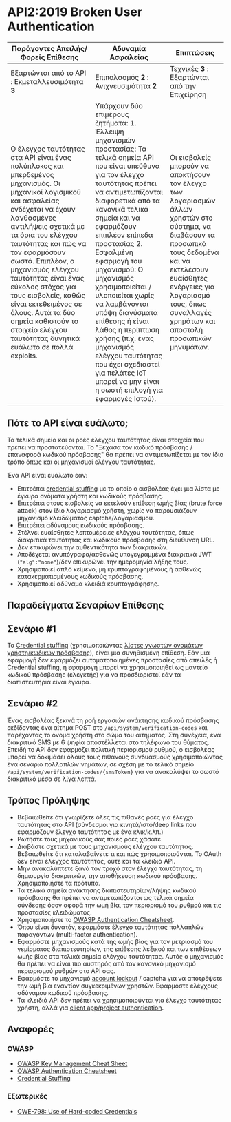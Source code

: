 API2:2019 Broken User Authentication
====================================

| Παράγοντες Απειλής/Φορείς Επίθεσης | Αδυναμία Ασφαλείας | Επιπτώσεις |
| - | - | - |
| Εξαρτώνται από το API : Εκμεταλλευσιμότητα **3** | Επιπολασμός **2** : Ανιχνευσιμότητα **2** | Τεχνικές **3** : Εξαρτώνται από την Επιχείρηση |
| Ο έλεγχος ταυτότητας στα API είναι ένας πολύπλοκος και μπερδεμένος μηχανισμός. Οι μηχανικοί λογισμικού και ασφαλείας ενδέχεται να έχουν λανθασμένες αντιλήψεις σχετικά με τα όρια του ελέγχου ταυτότητας και πώς να τον εφαρμόσουν σωστά. Επιπλέον, ο μηχανισμός ελέγχου ταυτότητας είναι ένας εύκολος στόχος για τους εισβολείς, καθώς είναι εκτεθειμένος σε όλους. Αυτά τα δύο σημεία καθιστούν το στοιχείο ελέγχου ταυτότητας δυνητικά ευάλωτο σε πολλά exploits. | Υπάρχουν δύο επιμέρους ζητήματα: 1. Έλλειψη μηχανισμών προστασίας: Τα τελικά σημεία API που είναι υπεύθυνα για τον έλεγχο ταυτότητας πρέπει να αντιμετωπίζονται διαφορετικά από τα κανονικά τελικά σημεία και να εφαρμόζουν επιπλέον επίπεδα προστασίας 2. Εσφαλμένη εφαρμογή του μηχανισμού: Ο μηχανισμός χρησιμοποιείται / υλοποιείται χωρίς να λαμβάνονται υπόψη  διανύσματα επίθεσης ή είναι λάθος η περίπτωση χρήσης (π.χ. ένας μηχανισμός ελέγχου ταυτότητας που έχει σχεδιαστεί για πελάτες IoT μπορεί να μην είναι η σωστή επιλογή για εφαρμογές Ιστού). | Οι εισβολείς μπορούν να αποκτήσουν τον έλεγχο των λογαριασμών άλλων χρηστών στο σύστημα, να διαβάσουν τα προσωπικά τους δεδομένα και να εκτελέσουν ευαίσθητες ενέργειες για λογαριασμό τους, όπως συναλλαγές χρημάτων και αποστολή προσωπικών μηνυμάτων. |

## Πότε το API είναι ευάλωτο;

Τα τελικά σημεία και οι ροές ελέγχου ταυτότητας είναι στοιχεία που πρέπει να προστατεύονται. Το "Ξέχασα τον κωδικό πρόσβασης / επαναφορά κωδικού πρόσβασης" θα πρέπει να αντιμετωπίζεται με τον ίδιο τρόπο όπως και οι μηχανισμοί ελέγχου ταυτότητας.

Ένα API είναι ευάλωτο εάν:
* Επιτρέπει [credential stuffing][1] με το οποίο ο εισβολέας έχει μια λίστα με έγκυρα ονόματα χρήστη και κωδικούς πρόσβασης.
* Επιτρέπει στους εισβολείς να εκτελούν επίθεση ωμής βίας (brute force attack) στον ίδιο λογαριασμό χρήστη, χωρίς να παρουσιάζουν μηχανισμό κλειδώματος captcha/λογαριασμού.
* Επιτρέπει αδύναμους κωδικούς πρόσβασης.
* Στέλνει ευαίσθητες λεπτομέρειες ελέγχου ταυτότητας, όπως διακριτικά ταυτότητας και κωδικούς πρόσβασης στη διεύθυνση URL.
* Δεν επικυρώνει την αυθεντικότητα των διακριτικών.
* Αποδέχεται ανυπόγραφα/ασθενώς υπογεγραμμένα διακριτικά JWT (`"alg":"none"`)/δεν επικυρώνει την ημερομηνία λήξης τους.
* Χρησιμοποιεί απλό κείμενο, μη κρυπτογραφημένους ή ασθενώς κατακερματισμένους κωδικούς πρόσβασης.
* Χρησιμοποιεί αδύναμα κλειδιά κρυπτογράφησης.

## Παραδείγματα Σεναρίων Επίθεσης

## Σενάριο #1

Το [Credential stuffing][1] (χρησιμοποιώντας [λίστες γνωστών ονομάτων χρήστη/κωδικών πρόσβασης][2]), είναι μια συνηθισμένη επίθεση. Εάν μια εφαρμογή δεν εφαρμόζει αυτοματοποιημένες προστασίες από απειλές ή Credential stuffing, η εφαρμογή μπορεί να χρησιμοποιηθεί ως μαντείο κωδικού πρόσβασης (ελεγκτής) για να προσδιοριστεί εάν τα διαπιστευτήρια είναι έγκυρα.

## Σενάριο #2

Ένας εισβολέας ξεκινά τη ροή εργασιών ανάκτησης κωδικού πρόσβασης εκδίδοντας ένα 
αίτημα POST στο `/api/system/verification-codes` και παρέχοντας το όνομα χρήστη 
στο σώμα του αιτήματος. Στη συνέχεια, ένα διακριτικό SMS με 6 ψηφία αποστέλλεται 
στο τηλέφωνο του θύματος. Επειδή το API δεν εφαρμόζει πολιτική περιορισμού ρυθμού, 
ο εισβολέας μπορεί να δοκιμάσει όλους τους πιθανούς συνδυασμούς χρησιμοποιώντας 
ένα σενάριο πολλαπλών νημάτων, σε σχέση με το τελικό σημείο 
`/api/system/verification-codes/{smsToken}` για να ανακαλύψει το σωστό διακριτικό 
μέσα σε λίγα λεπτά.

## Τρόπος Πρόληψης

* Βεβαιωθείτε ότι γνωρίζετε όλες τις πιθανές ροές για έλεγχο ταυτότητας στο API 
(σύνδεσμοι για κινητά/ιστό/deep links που εφαρμόζουν έλεγχο ταυτότητας με ένα κλικ/κ.λπ.)
* Ρωτήστε τους μηχανικούς σας ποιες ροές χάσατε.
* Διαβάστε σχετικά με τους μηχανισμούς ελέγχου ταυτότητας. Βεβαιωθείτε ότι καταλαβαίνετε 
τι και πώς χρησιμοποιούνται. Το OAuth δεν είναι έλεγχος ταυτότητας, ούτε και τα κλειδιά API.
* Μην ανακαλύπτετε ξανά τον τροχό στον έλεγχο ταυτότητας, τη δημιουργία διακριτικών, 
την αποθήκευση κωδικού πρόσβασης. Χρησιμοποιήστε τα πρότυπα.
* Τα τελικά σημεία ανάκτησης διαπιστευτηρίων/λήψης κωδικού πρόσβασης θα πρέπει να αντιμετωπίζονται 
ως τελικά σημεία σύνδεσης όσον αφορά την ωμή βία, τον περιορισμό του ρυθμού και τις προστασίες κλειδώματος.
* Χρησιμοποιήστε το [OWASP Authentication Cheatsheet][3].
* Όπου είναι δυνατόν, εφαρμόστε έλεγχο ταυτότητας πολλαπλών παραγόντων (multi-factor authentication).
* Εφαρμόστε μηχανισμούς κατά της ωμής βίας για τον μετριασμό του γεμίσματος διαπιστευτηρίων, της επίθεσης 
λεξικού και των επιθέσεων ωμής βίας στα τελικά σημεία ελέγχου ταυτότητας. Αυτός ο μηχανισμός θα πρέπει 
να είναι πιο αυστηρός από τον κανονικό μηχανισμό περιορισμού ρυθμών στο API σας.
* Εφαρμόστε το μηχανισμό [account lockout][4] / captcha για να αποτρέψετε την ωμή βία εναντίον συγκεκριμένων 
χρηστών. Εφαρμόστε ελέγχους αδύναμου κωδικού πρόσβασης.
* Τα κλειδιά API δεν πρέπει να χρησιμοποιούνται για έλεγχο ταυτότητας χρήστη, αλλά για [client app/project authentication][5].

## Αναφορές

### OWASP

* [OWASP Key Management Cheat Sheet][6]
* [OWASP Authentication Cheatsheet][3]
* [Credential Stuffing][1]

### Εξωτερικές

* [CWE-798: Use of Hard-coded Credentials][7]

[1]: https://www.owasp.org/index.php/Credential_stuffing
[2]: https://github.com/danielmiessler/SecLists
[3]: https://cheatsheetseries.owasp.org/cheatsheets/Authentication_Cheat_Sheet.html
[4]: https://www.owasp.org/index.php/Testing_for_Weak_lock_out_mechanism_(OTG-AUTHN-003)
[5]: https://cloud.google.com/endpoints/docs/openapi/when-why-api-key
[6]: https://www.owasp.org/index.php/Key_Management_Cheat_Sheet
[7]: https://cwe.mitre.org/data/definitions/798.html
